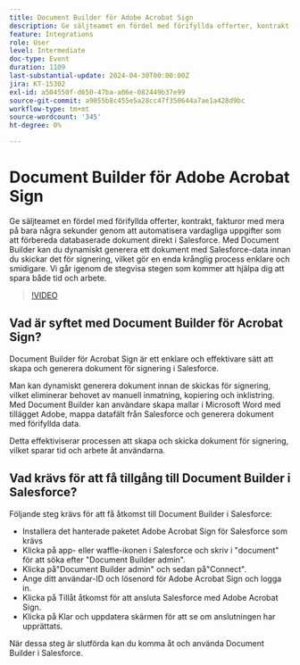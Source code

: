 ```yaml
---
title: Document Builder för Adobe Acrobat Sign
description: Ge säljteamet en fördel med förifyllda offerter, kontrakt, fakturor med mera på bara några sekunder genom att automatisera vardagliga uppgifter som att förbereda databaserade dokument direkt i Salesforce. Med Document Builder kan du dynamiskt generera ett dokument med Salesforce-data innan du skickar det för signering, vilket gör en enda krånglig process enklare och smidigare.
feature: Integrations
role: User
level: Intermediate
doc-type: Event
duration: 1109
last-substantial-update: 2024-04-30T00:00:00Z
jira: KT-15302
exl-id: a504550f-d650-47ba-a06e-082449b37e99
source-git-commit: a9055b8c455e5a28cc47f350644a7ae1a428d9bc
workflow-type: tm+mt
source-wordcount: '345'
ht-degree: 0%

---
```


# Document Builder för Adobe Acrobat Sign

Ge säljteamet en fördel med förifyllda offerter, kontrakt, fakturor med mera på bara några sekunder genom att automatisera vardagliga uppgifter som att förbereda databaserade dokument direkt i Salesforce. Med Document Builder kan du dynamiskt generera ett dokument med Salesforce-data innan du skickar det för signering, vilket gör en enda krånglig process enklare och smidigare. Vi går igenom de stegvisa stegen som kommer att hjälpa dig att spara både tid och arbete.

>[!VIDEO](https://video.tv.adobe.com/v/3428193/?learn=on)

## Vad är syftet med Document Builder för Acrobat Sign?

Document Builder för Acrobat Sign är ett enklare och effektivare sätt att skapa och generera dokument för signering i Salesforce.

Man kan dynamiskt generera dokument innan de skickas för signering, vilket eliminerar behovet av manuell inmatning, kopiering och inklistring. Med Document Builder kan användare skapa mallar i Microsoft Word med tillägget Adobe, mappa datafält från Salesforce och generera dokument med förifyllda data.

Detta effektiviserar processen att skapa och skicka dokument för signering, vilket sparar tid och arbete åt användarna.

## Vad krävs för att få tillgång till Document Builder i Salesforce?

Följande steg krävs för att få åtkomst till Document Builder i Salesforce:

* Installera det hanterade paketet Adobe Acrobat Sign för Salesforce som krävs
* Klicka på app- eller waffle-ikonen i Salesforce och skriv i &quot;document&quot; för att söka efter &quot;Document Builder admin&quot;.
* Klicka på&quot;Document Builder admin&quot; och sedan på&quot;Connect&quot;.
* Ange ditt användar-ID och lösenord för Adobe Acrobat Sign och logga in.
* Klicka på Tillåt åtkomst för att ansluta Salesforce med Adobe Acrobat Sign.
* Klicka på Klar och uppdatera skärmen för att se om anslutningen har upprättats.

När dessa steg är slutförda kan du komma åt och använda Document Builder i Salesforce.
